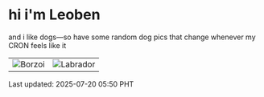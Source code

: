 # hi i'm Leoben

and i like dogs—so have some random dog pics that change whenever my CRON feels like it

|  |  |
|--------|----------|
| ![Borzoi](https://random-dog-vercel.vercel.app/api/random-borzoi?v=1752961802) | ![Labrador](https://random-dog-vercel.vercel.app/api/random-labrador?v=1752961802) |

Last updated: 2025-07-20 05:50 PHT
